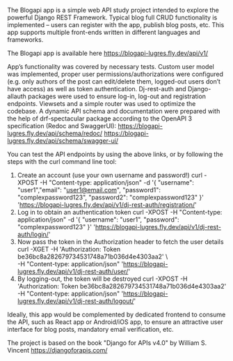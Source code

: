 The Blogapi app is a simple web API study project intended to explore the powerful Django REST Framework. Typical blog full CRUD functionality is implemented – users can register with the app, publish blog posts, etc. This app supports multiple front-ends written in different languages and frameworks.

The Blogapi app is available here
https://blogapi-lugres.fly.dev/api/v1/

App’s functionality was covered by necessary tests. Custom user model was implemented, proper user permissions/authorizations were configured (e.g. only authors of the post can edit/delete them, logged-out users don’t have access) as well as token authentication. Dj-rest-auth and Django-allauth packages were used to ensure log-in, log-out and registration endpoints. Viewsets and a simple router was used to optimize the codebase. A dynamic API schema and documentation were prepared with the help of drf-spectacular package according to the OpenAPI 3 specification (Redoc and SwaggerUI):
https://blogapi-lugres.fly.dev/api/schema/redoc/
https://blogapi-lugres.fly.dev/api/schema/swagger-ui/

You can test the API endpoints by using the above links, or by following the steps with the curl command line tool:
1)	Create an account (use your own username and password!)
curl -XPOST -H "Content-type: application/json" -d '{
      "username": "user1","email": "user1@email.com",
      "password1": "complexpassword123",
      "password2": "complexpassword123"
  }' 'https://blogapi-lugres.fly.dev/api/v1/dj-rest-auth/registration/'
2)	Log in to obtain an authentication token
curl -XPOST -H "Content-type: application/json" -d '{
      "username": "user1",
      "password": "complexpassword123"
  }' 'https://blogapi-lugres.fly.dev/api/v1/dj-rest-auth/login/'
3)	Now pass the token in the Authorization header to fetch the user details
curl -XGET -H 'Authorization: Token be36bc8a282679734531748a71b036d4e4303aa2' \                      
    -H "Content-type: application/json" 'https://blogapi-lugres.fly.dev/api/v1/dj-rest-auth/user/'
4)	By logging-out, the token will be destroyed
curl -XPOST -H 'Authorization: Token be36bc8a282679734531748a71b036d4e4303aa2' \
    -H "Content-type: application/json" 'https://blogapi-lugres.fly.dev/api/v1/dj-rest-auth/logout/'

Ideally, this app would be complemented by dedicated frontend to consume the API, such as React app or Android/iOS app, to ensure an attractive user interface for blog posts, mandatory email verification, etc.

The project is based on the book "Django for APIs v4.0" by William S. Vincent
https://djangoforapis.com/

